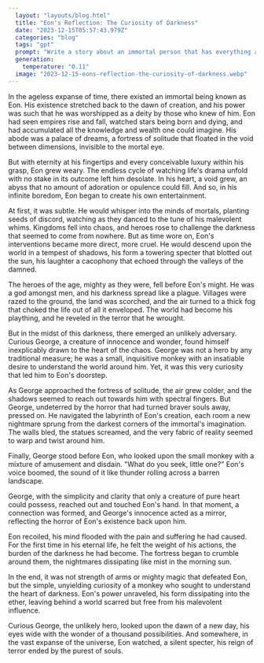 ```yaml
---
  layout: "layouts/blog.html"
  title: "Eon's Reflection: The Curiosity of Darkness"
  date: "2023-12-15T05:57:43.979Z"
  categories: "blog"
  tags: "gpt"
  prompt: "Write a story about an immortal person that has everything and is seen as a god, but with nothing to do, he begins creating his own problems. He becomes the villain and many heros try to defeat him. In the end, he gets defeated by curious George. Make sure to include dark themes and horror elements."
  generation: 
    temperature: "0.11"
  image: "2023-12-15-eons-reflection-the-curiosity-of-darkness.webp"
---
```

In the ageless expanse of time, there existed an immortal being known as Eon. His existence stretched back to the dawn of creation, and his power was such that he was worshipped as a deity by those who knew of him. Eon had seen empires rise and fall, watched stars being born and dying, and had accumulated all the knowledge and wealth one could imagine. His abode was a palace of dreams, a fortress of solitude that floated in the void between dimensions, invisible to the mortal eye.

But with eternity at his fingertips and every conceivable luxury within his grasp, Eon grew weary. The endless cycle of watching life's drama unfold with no stake in its outcome left him desolate. In his heart, a void grew, an abyss that no amount of adoration or opulence could fill. And so, in his infinite boredom, Eon began to create his own entertainment.

At first, it was subtle. He would whisper into the minds of mortals, planting seeds of discord, watching as they danced to the tune of his malevolent whims. Kingdoms fell into chaos, and heroes rose to challenge the darkness that seemed to come from nowhere. But as time wore on, Eon's interventions became more direct, more cruel. He would descend upon the world in a tempest of shadows, his form a towering specter that blotted out the sun, his laughter a cacophony that echoed through the valleys of the damned.

The heroes of the age, mighty as they were, fell before Eon's might. He was a god amongst men, and his darkness spread like a plague. Villages were razed to the ground, the land was scorched, and the air turned to a thick fog that choked the life out of all it enveloped. The world had become his plaything, and he reveled in the terror that he wrought.

But in the midst of this darkness, there emerged an unlikely adversary. Curious George, a creature of innocence and wonder, found himself inexplicably drawn to the heart of the chaos. George was not a hero by any traditional measure; he was a small, inquisitive monkey with an insatiable desire to understand the world around him. Yet, it was this very curiosity that led him to Eon's doorstep.

As George approached the fortress of solitude, the air grew colder, and the shadows seemed to reach out towards him with spectral fingers. But George, undeterred by the horror that had turned braver souls away, pressed on. He navigated the labyrinth of Eon's creation, each room a new nightmare sprung from the darkest corners of the immortal's imagination. The walls bled, the statues screamed, and the very fabric of reality seemed to warp and twist around him.

Finally, George stood before Eon, who looked upon the small monkey with a mixture of amusement and disdain. "What do you seek, little one?" Eon's voice boomed, the sound of it like thunder rolling across a barren landscape.

George, with the simplicity and clarity that only a creature of pure heart could possess, reached out and touched Eon's hand. In that moment, a connection was formed, and George's innocence acted as a mirror, reflecting the horror of Eon's existence back upon him.

Eon recoiled, his mind flooded with the pain and suffering he had caused. For the first time in his eternal life, he felt the weight of his actions, the burden of the darkness he had become. The fortress began to crumble around them, the nightmares dissipating like mist in the morning sun.

In the end, it was not strength of arms or mighty magic that defeated Eon, but the simple, unyielding curiosity of a monkey who sought to understand the heart of darkness. Eon's power unraveled, his form dissipating into the ether, leaving behind a world scarred but free from his malevolent influence.

Curious George, the unlikely hero, looked upon the dawn of a new day, his eyes wide with the wonder of a thousand possibilities. And somewhere, in the vast expanse of the universe, Eon watched, a silent specter, his reign of terror ended by the purest of souls.

